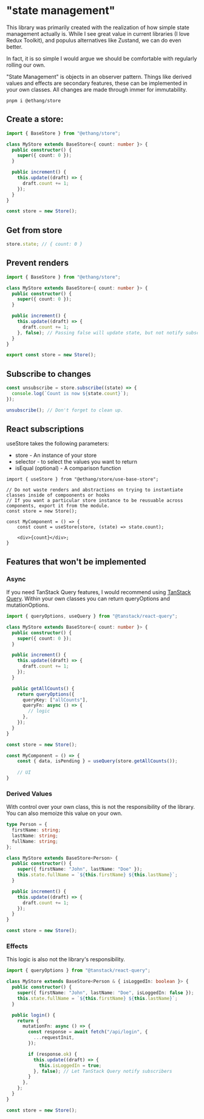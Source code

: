 # "state management"

This library was primarily created with the realization of how simple state
management actually is. While I see great value in current libraries (I love
Redux Toolkit), and populus alternatives like Zustand, we can do even better.

In fact, it is so simple I would argue we should be comfortable with regularly
rolling our own.

"State Management" is objects in an observer pattern. Things like derived values
and effects are secondary features, these can be implemented in your own classes.
All changes are made through immer for immutability.

```shell
pnpm i @ethang/store
```

## Create a store:

```ts
import { BaseStore } from "@ethang/store";

class MyStore extends BaseStore<{ count: number }> {
  public constructor() {
    super({ count: 0 });
  }

  public increment() {
    this.update((draft) => {
      draft.count += 1;
    });
  }
}

const store = new Store();
```

## Get from store

```ts
store.state; // { count: 0 }
```

## Prevent renders

```ts
import { BaseStore } from "@ethang/store";

class MyStore extends BaseStore<{ count: number }> {
  public constructor() {
    super({ count: 0 });
  }

  public increment() {
    this.update((draft) => {
      draft.count += 1;
    }, false); // Passing false will update state, but not notify subscribers
  }
}

export const store = new Store();
```

## Subscribe to changes

```ts
const unsubscribe = store.subscribe((state) => {
  console.log(`Count is now ${state.count}`);
});

unsubscribe(); // Don't forget to clean up.
```

## React subscriptions

useStore takes the following parameters:

- store - An instance of your store
- selector - to select the values you want to return
- isEqual (optional) - A comparison function

```tsx
import { useStore } from "@ethang/store/use-base-store";

// Do not waste renders and abstractions on trying to instantiate classes inside of compoonents or hooks
// If you want a particular store instance to be reusuable across components, export it from the module.
const store = new Store();

const MyComponent = () => {
    const count = useStore(store, (state) => state.count);

    <div>{count}</div>;
}
```

## Features that won't be implemented

### Async

If you need TanStack Query features, I would recommend using [TanStack Query](https://tanstack.com/query/latest). Within your own classes you can return queryOptions and mutationOptions.

```ts
import { queryOptions, useQuery } from "@tanstack/react-query";

class MyStore extends BaseStore<{ count: number }> {
  public constructor() {
    super({ count: 0 });
  }

  public increment() {
    this.update((draft) => {
      draft.count += 1;
    });
  }

  public getAllCounts() {
    return queryOptions({
      queryKey: ["allCounts"],
      queryFn: async () => {
        // logic
      },
    });
  }
}

const store = new Store();

const MyComponent = () => {
    const { data, isPending } = useQuery(store.getAllCounts());
    
    // UI
}
```

### Derived Values

With control over your own class, this is not the responsibility of the library. You can also memoize this value on your own.

```ts
type Person = {
  firstName: string;
  lastName: string;
  fullName: string;
};

class MyStore extends BaseStore<Person> {
  public constructor() {
    super({ firstName: "John", lastName: "Doe" });
    this.state.fullName = `${this.firstName} ${this.lastName}`;
  }

  public increment() {
    this.update((draft) => {
      draft.count += 1;
    });
  }
}

const store = new Store();
```

### Effects

This logic is also not the library's responsibility.

```ts
import { queryOptions } from "@tanstack/react-query";

class MyStore extends BaseStore<Person & { isLoggedIn: boolean }> {
  public constructor() {
    super({ firstName: "John", lastName: "Doe", isLoggedIn: false });
    this.state.fullName = `${this.firstName} ${this.lastName}`;
  }

  public login() {
    return {
      mutationFn: async () => {
        const response = await fetch("/api/login", {
          ...requestInit,
        });

        if (response.ok) {
          this.update((draft) => {
            this.isLoggedIn = true;
          }, false); // Let TanStack Query notify subscribers
        }
      },
    };
  }
}

const store = new Store();
```
